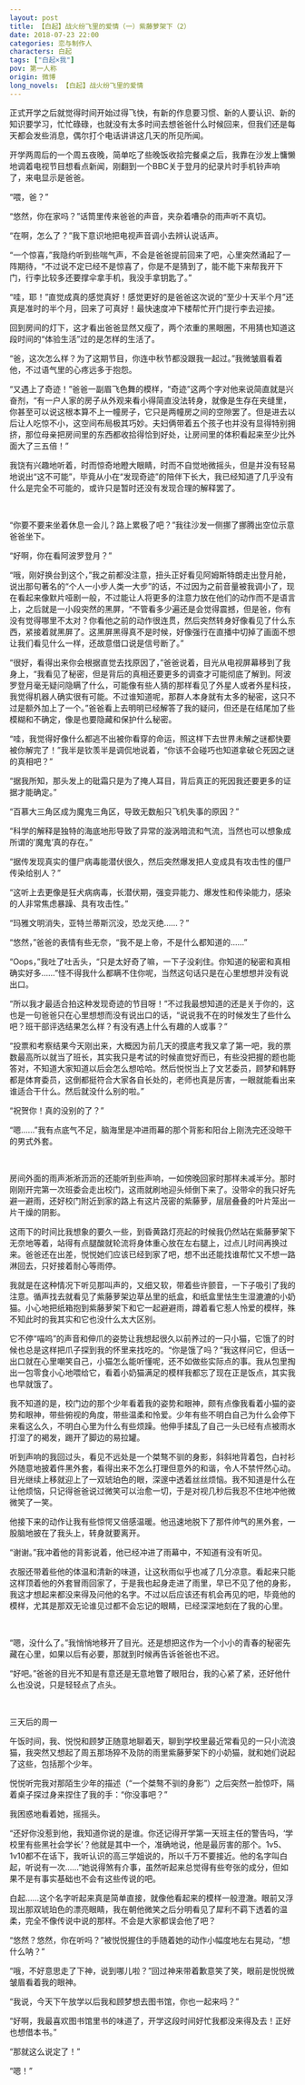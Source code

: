 ```yaml
---
layout: post
title: 【白起】战火纷飞里的爱情（一）紫藤萝架下（2）
date: 2018-07-23 22:00
categories: 恋与制作人
characters: 白起
tags: ["白起×我"]
pov: 第一人称
origin: 微博
long_novels: 【白起】战火纷飞里的爱情
---
```


正式开学之后就觉得时间开始过得飞快，有新的作息要习惯、新的人要认识、新的知识要学习，忙忙碌碌，也就没有太多时间去想爸爸什么时候回来，但我们还是每天都会发些消息，偶尔打个电话讲讲这几天的所见所闻。

开学两周后的一个周五夜晚，简单吃了些晚饭收拾完餐桌之后，我靠在沙发上慵懒地调着电视节目想看点新闻，刚翻到一个BBC关于登月的纪录片时手机铃声响了，来电显示是爸爸。

“喂，爸？”

“悠然，你在家吗？”话筒里传来爸爸的声音，夹杂着嘈杂的雨声听不真切。

“在啊，怎么了？”我下意识地把电视声音调小去辨认说话声。

“一个惊喜，”我隐约听到些喘气声，不会是爸爸提前回来了吧，心里突然涌起了一阵期待，“不过说不定已经不是惊喜了，你是不是猜到了，能不能下来帮我开下门，行李比较多还要撑伞拿手机，我没手拿钥匙了。”

“哇，耶！”直觉成真的感觉真好！感觉更好的是爸爸这次说的“至少十天半个月”还真是准时的半个月，回来了可真好！最快速度冲下楼帮忙开门提行李去迎接。

回到房间的灯下，这才看出爸爸显然又瘦了，两个浓重的黑眼圈，不用猜也知道这段时间的“体验生活”过的是怎样的生活了。

“爸，这次怎么样？为了这期节目，你连中秋节都没跟我一起过。”我微皱眉看着他，不过语气里的心疼远多于抱怨。

“又遇上了奇迹！”爸爸一副眉飞色舞的模样，“奇迹”这两个字对他来说简直就是兴奋剂，“有一户人家的房子从外观来看小得简直没法转身，就像是生存在夹缝里，你甚至可以说这根本算不上一幢房子，它只是两幢房之间的空隙罢了。但是进去以后让人吃惊不小，这空间布局极其巧妙。夫妇俩带着五个孩子也并没有显得特别拥挤，那位母亲把房间里的东西都收拾得恰到好处，让房间里的体积看起来至少比外面大了三五倍！”

我饶有兴趣地听着，时而惊奇地瞪大眼睛，时而不自觉地微摇头，但是并没有轻易地说出“这不可能”，毕竟从小在“发现奇迹”的陪伴下长大，我已经知道了几乎没有什么是完全不可能的，或许只是暂时还没有发现合理的解释罢了。

<br>

“你要不要来坐着休息一会儿？路上累极了吧？”我往沙发一侧挪了挪腾出空位示意爸爸坐下。

“好啊，你在看阿波罗登月？”

“哦，刚好换台到这个，”我之前都没注意，扭头正好看见阿姆斯特朗走出登月舱，说出那句著名的“个人一小步人类一大步”的话，不过因为之前音量被我调小了，现在看起来像默片哑剧一般，不过能让人将更多的注意力放在他们的动作而不是语言上，之后就是一小段突然的黑屏，“不管看多少遍还是会觉得震撼，但是爸，你有没有觉得哪里不太对？你看他之前的动作很连贯，然后突然转身好像看见了什么东西，紧接着就黑屏了。这黑屏黑得真不是时候，好像强行在直播中切掉了画面不想让我们看见什么一样，还故意借口说是信号断了。”

“很好，看得出来你会根据直觉去找原因了，”爸爸说着，目光从电视屏幕移到了我身上，“我看见了秘密，但是背后的真相还要更多的调查才可能彻底了解到。阿波罗登月毫无疑问隐瞒了什么，可能像有些人猜的那样看见了外星人或者外星科技，我觉得机器人确实很有可能。不过谁知道呢，那群人本身就有太多的秘密，这只不过是额外加上了一个。”爸爸看上去明明已经解答了我的疑问，但还是在结尾加了些模糊和不确定，像是也要隐藏和保护什么秘密。

“哇，我觉得好像什么都逃不出被你看穿的命运，照这样下去世界未解之谜都快要被你解完了！”我半是钦羡半是调侃地说着，“你该不会碰巧也知道拿破仑死因之谜的真相吧？”

“据我所知，那头发上的砒霜只是为了掩人耳目，背后真正的死因我还要更多的证据才能确定。”

“百慕大三角区成为魔鬼三角区，导致无数船只飞机失事的原因？”

“科学的解释是独特的海底地形导致了异常的漩涡暗流和气流，当然也可以想象成所谓的’魔鬼’真的存在。”

“据传发现真实的僵尸病毒能潜伏很久，然后突然爆发把人变成具有攻击性的僵尸传染给别人？”

“这听上去更像是狂犬病病毒，长潜伏期，强变异能力、爆发性和传染能力，感染的人非常焦虑暴躁、具有攻击性。”

“玛雅文明消失，亚特兰蒂斯沉没，恐龙灭绝……？”

“悠然，”爸爸的表情有些无奈，“我不是上帝，不是什么都知道的……”

“Oops，”我吐了吐舌头，“只是太好奇了嘛，一下子没刹住。你知道的秘密和真相确实好多……”怪不得我什么都瞒不住你呢，当然这句话只是在心里想想并没有说出口。

“所以我才最适合拍这种发现奇迹的节目呀！”不过我最想知道的还是关于你的，这也是一句爸爸只在心里想想而没有说出口的话，“说说我不在的时候发生了些什么吧？班干部评选结果怎么样？有没有遇上什么有趣的人或事？”

“投票和考察结果今天刚出来，大概因为前几天的摸底考我又拿了第一吧，我的票数最高所以就当了班长，其实我只是考试的时候直觉好而已，有些没把握的题也能答对，不知道大家知道以后会怎么想哈哈。然后悦悦当上了文艺委员，顾梦和韩野都是体育委员，这倒都挺符合大家各自长处的，老师也真是厉害，一眼就能看出来谁适合干什么。然后就没什么别的啦。”

“祝贺你！真的没别的了？”

“嗯……”我有点底气不足，脑海里是冲进雨幕的那个背影和阳台上刚洗完还没晾干的男式外套。

<br>

房间外面的雨声淅淅沥沥的还能听到些声响，一如傍晚回家时那样未减半分。那时刚刚开完第一次班委会走出校门，这雨就刷地迎头倾倒下来了。没带伞的我只好先避一避雨，还好校门附近到家的路上有这片茂密的紫藤萝，层层叠叠的叶片笼出一片干燥的阴影。

这雨下的时间比我想象的要久一些，到昏黄路灯亮起的时候我仍然站在紫藤萝架下无奈地等着，站得有点腿酸就轮流将身体重心放在左右腿上，过点儿时间再换过来。爸爸还在出差，悦悦她们应该已经到家了吧，想不出还能找谁帮忙又不想一路淋回去，只好接着耐心等雨停。

我就是在这种情况下听见那叫声的，又细又软，带着些许颤音，一下子吸引了我的注意。循声找去就看见了紫藤萝架边草丛里的纸盒，和纸盒里怯生生湿漉漉的小奶猫。小心地把纸箱抱到紫藤萝架下和它一起避避雨，蹲着看它惹人怜爱的模样，殊不知此时的我其实和它也没什么太大区别。

它不停“喵呜”的声音和伸爪的姿势让我想起很久以前养过的一只小猫，它饿了的时候也总是这样把爪子探到我的怀里来找吃的。“你是饿了吗？”我这样问它，但话一出口就在心里嘲笑自己，小猫怎么能听懂呢，还不如做些实际点的事。我从包里掏出一包零食小心地喂给它，看着小奶猫满足的模样我都忘了现在正是饭点，其实我也早就饿了。

我不知道的是，校门边的那个少年看着我的姿势和眼神，颇有点像我看着小猫的姿势和眼神，带些俯视的角度，带些温柔和怜爱。少年有些不明白自己为什么会停下来看这么久，不明白心里为什么有些烦躁。他伸手揉乱了自己一头已经有点被雨水打湿了的褐发，踢开了脚边的易拉罐。

听到声响的我回过头，看见不远处是一个桀骜不驯的身影，斜斜地背着包，白衬衫外随意地披着件黑外套，看得出来不怎么打理但意外的和谐，令人不禁怦然心动。目光继续上移就迎上了一双琥珀色的眼，深邃中透着丝丝烦恼。我不知道是什么在让他烦恼，只记得爸爸说过微笑可以治愈一切，于是对视几秒后我忍不住地冲他微微笑了一笑。

他接下来的动作让我有些惊愕又倍感温暖。他迅速地脱下了那件帅气的黑外套，一股脑地披在了我头上，转身就要离开。

“谢谢。”我冲着他的背影说着，他已经冲进了雨幕中，不知道有没有听见。

衣服还带着些他的体温和清新的味道，让这秋雨似乎也减了几分凉意。看起来只能这样顶着他的外套冒雨回家了，于是我也起身走进了雨里，早已不见了他的身影，我这才想起来都没来得及问他的名字。不过以后应该还有机会再见的吧，毕竟他的模样，尤其是那双无论谁见过都不会忘记的眼睛，已经深深地刻在了我的心里。

<br>

“嗯，没什么了。”我悄悄地移开了目光。还是想把这作为一个小小的青春的秘密先藏在心里，如果以后有必要，那就到时候再告诉爸爸也不迟。

“好吧。”爸爸的目光不知是有意还是无意地瞥了眼阳台，我的心紧了紧，还好他什么也没说，只是轻轻点了点头。

<br>

三天后的周一

午饭时间，我、悦悦和顾梦正随意地聊着天，聊到学校里最近常看见的一只小流浪猫，我突然又想起了周五那场猝不及防的雨里紫藤萝架下的小奶猫，就和她们说起了这些，包括那个少年。

悦悦听完我对那陌生少年的描述（“一个桀骜不驯的身影”）之后突然一脸惊吓，隔着桌子探过身来捏住了我的手：“你没事吧？”

我困惑地看着她，摇摇头。

“还好你没惹到他，我知道你说的是谁。你还记得开学第一天班主任的警告吗，‘学校里有些黑社会学长’？他就是其中一个，准确地说，他是最厉害的那个。1v5、1v10都不在话下，我听认识的高三学姐说的，所以千万不要接近。他的名字叫白起，听说有一次……”她说得煞有介事，虽然听起来总觉得有些夸张的成分，但如果不是有事实基础也不会有这些传说的吧。

白起……这个名字听起来真是简单直接，就像他看起来的模样一般澄澈。眼前又浮现出那双琥珀色的漂亮眼睛，我在朝他微笑之后分明看见了犀利不羁下透着的温柔，完全不像传说中说的那样。不会是大家都误会他了吧？

“悠然？悠然，你在听吗？”被悦悦握住的手随着她的动作小幅度地左右晃动，“想什么呐？”

“哦，不好意思走了下神，说到哪儿啦？”回过神来带着歉意笑了笑，眼前是悦悦微皱眉看着我的眼神。

“我说，今天下午放学以后我和顾梦想去图书馆，你也一起来吗？”

“好啊，我最喜欢图书馆里书的味道了，开学这段时间好忙我都没来得及去！正好也想借本书。”

“那就这么说定了！”

“嗯！”

